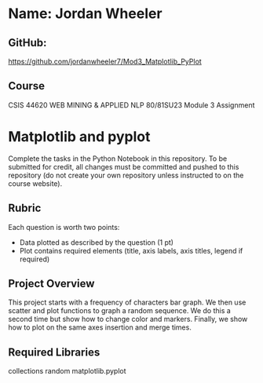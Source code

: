# Name: Jordan Wheeler
## GitHub: 
https://github.com/jordanwheeler7/Mod3_Matplotlib_PyPlot
## Course
CSIS 44620 WEB MINING & APPLIED NLP 80/81SU23
Module 3 Assignment

# Matplotlib and pyplot

Complete the tasks in the Python Notebook in this repository.
To be submitted for credit, all changes must be committed and pushed to this repository (do not create your own repository unless instructed to on the course website).

## Rubric

Each question is worth two points: 

* Data plotted as described by the question (1 pt)
* Plot contains required elements (title, axis labels, axis titles, legend if required)

## Project Overview

This project starts with a frequency of characters bar graph. We then use scatter and plot functions to graph a random sequence.
We do this a second time but show how to change color and markers. Finally, we show how to plot on the same axes insertion and merge times.

## Required Libraries

collections
random
matplotlib.pyplot
